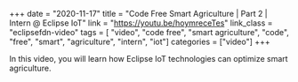 +++
date = "2020-11-17"
title = "Code Free Smart Agriculture | Part 2 | Intern @ Eclipse IoT"
link = "https://youtu.be/hoymreceTes"
link_class  = "eclipsefdn-video"
tags = [ "video", "code free", "smart agriculture", "code", "free", "smart", "agriculture", "intern", "iot"]
categories = ["video"]
+++

In this video, you will learn how Eclipse IoT technologies can optimize smart agriculture.